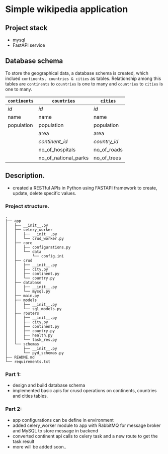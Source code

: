 # Simple wikipedia application

## Project stack
- mysql
- FastAPI service 

## Database schema

To store the geographical data, a database schema is created, which inclued `continents, countries & cities` as tables.
Relationship among this tables are `continents` to `countries` is one to many and `countries` to `cities` is one to many.


|`continents`    |`countries`                    |`cities`                     |
|----------------|-------------------------------|-----------------------------|
|*id*            |*id*                           |*id*                         |
|name            |name                           |name                         |
|population      |population                     |population                   |
|                |area                           |area                         |
|                |*continent_id*                 |*country_id*                 |
|                |no_of_hospitals                |no_of_roads                  |
|                |no_of_national_parks           |no_of_trees                  |

## Description.
* created a RESTful APIs in Python using FASTAPI framework to create, update, delete specific values.

### Project structure.
```
.
├── app
│   ├── __init__.py
│   ├── celery_worker
│   │   ├── __init__.py
│   │   └── crud_worker.py
│   ├── core
│   │   ├── configurations.py
│   │   └── data
│   │       └── config.ini
│   ├── crud
│   │   ├── __init__.py
│   │   ├── city.py
│   │   ├── continent.py
│   │   └── country.py
│   ├── database
│   │   ├── __init__.py
│   │   └── mysql.py
│   ├── main.py
│   ├── models
│   │   ├── __init__.py
│   │   └── sql_models.py
│   ├── routers
│   │   ├── __init__.py
│   │   ├── city.py
│   │   ├── continent.py
│   │   ├── country.py
│   │   ├── health.py
│   │   └── task_res.py
│   └── schemas
│       ├── __init__.py
│       └── pyd_schemas.py
├── README.md
└── requirements.txt
```

### Part 1: 
- design and build database schema
- implemented basic apis for crusd operations on continents, countries and cities tables.


### Part 2: 
- app configurations can be define in environment
- added celery_worker module to app with RabbitMQ for message broker and MySQL to store message in backend
- converted continent api calls to celery task and a new route to get the task result
- more will be added soon..